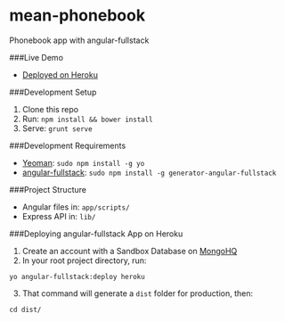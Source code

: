 mean-phonebook
==============

Phonebook app with angular-fullstack

###Live Demo
* [Deployed on Heroku](https://mean-phonebook.herokuapp.com/)

###Development Setup
1. Clone this repo
2. Run: `npm install && bower install`
3. Serve: `grunt serve`


###Development Requirements
* [Yeoman](http://yeoman.io/): `sudo npm install -g yo`
* [angular-fullstack](https://github.com/DaftMonk/generator-angular-fullstack):
  `sudo npm install -g generator-angular-fullstack`


###Project Structure
* Angular files in: `app/scripts/`
* Express API in: `lib/`

###Deploying angular-fullstack App on Heroku
1. Create an account with a Sandbox Database on [MongoHQ](http://www.mongohq.com/pricing/)
2. In your root project directory, run:

  `yo angular-fullstack:deploy heroku`

3. That command will generate a `dist` folder for production, then:

  `cd dist/`
